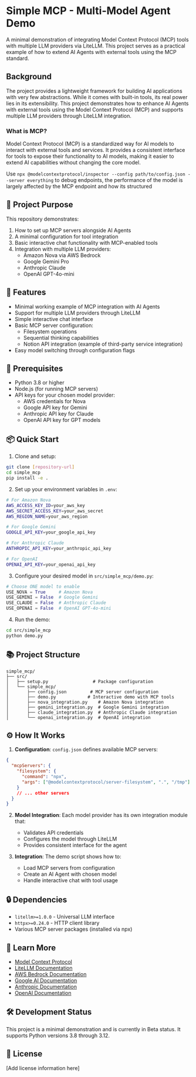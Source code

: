 # Simple MCP - Multi-Model Agent Demo

A minimal demonstration of integrating Model Context Protocol (MCP) tools with multiple LLM providers via LiteLLM. This project serves as a practical example of how to extend AI Agents with external tools using the MCP standard.

## Background

The project provides a lightweight framework for building AI applications with very few abstractions. While it comes with built-in tools, its real power lies in its extensibility. This project demonstrates how to enhance AI Agents with external tools using the Model Context Protocol (MCP) and supports multiple LLM providers through LiteLLM integration.

### What is MCP?

Model Context Protocol (MCP) is a standardized way for AI models to interact with external tools and services. It provides a consistent interface for tools to expose their functionality to AI models, making it easier to extend AI capabilities without changing the core model.

Use `npx @modelcontextprotocol/inspector --config path/to/config.json --server everything` to debug endpoints, the performance of the model is largely affected by the MCP endpoint and how its structured

## 🎯 Project Purpose

This repository demonstrates:
1. How to set up MCP servers alongside AI Agents
2. A minimal configuration for tool integration
3. Basic interactive chat functionality with MCP-enabled tools
4. Integration with multiple LLM providers:
   - Amazon Nova via AWS Bedrock
   - Google Gemini Pro
   - Anthropic Claude
   - OpenAI GPT-4o-mini

## 🌟 Features

- Minimal working example of MCP integration with AI Agents
- Support for multiple LLM providers through LiteLLM
- Simple interactive chat interface
- Basic MCP server configuration:
  - Filesystem operations
  - Sequential thinking capabilities
  - Notion API integration (example of third-party service integration)
- Easy model switching through configuration flags

## 🔧 Prerequisites

- Python 3.8 or higher
- Node.js (for running MCP servers)
- API keys for your chosen model provider:
  - AWS credentials for Nova
  - Google API key for Gemini
  - Anthropic API key for Claude
  - OpenAI API key for GPT models

## 📦 Quick Start

1. Clone and setup:
```bash
git clone [repository-url]
cd simple_mcp
pip install -e .
```

2. Set up your environment variables in `.env`:
```bash
# For Amazon Nova
AWS_ACCESS_KEY_ID=your_aws_key
AWS_SECRET_ACCESS_KEY=your_aws_secret
AWS_REGION_NAME=your_aws_region

# For Google Gemini
GOOGLE_API_KEY=your_google_api_key

# For Anthropic Claude
ANTHROPIC_API_KEY=your_anthropic_api_key

# For OpenAI
OPENAI_API_KEY=your_openai_api_key
```

3. Configure your desired model in `src/simple_mcp/demo.py`:
```python
# Choose ONE model to enable
USE_NOVA = True     # Amazon Nova
USE_GEMINI = False  # Google Gemini
USE_CLAUDE = False  # Anthropic Claude
USE_OPENAI = False  # OpenAI GPT-4o-mini
```

4. Run the demo:
```bash
cd src/simple_mcp
python demo.py
```

## 📚 Project Structure

```
simple_mcp/
├── src/
│   ├── setup.py                 # Package configuration
│   └── simple_mcp/
│       ├── config.json         # MCP server configuration
│       ├── demo.py            # Interactive demo with MCP tools
│       ├── nova_integration.py    # Amazon Nova integration
│       ├── gemini_integration.py  # Google Gemini integration
│       ├── claude_integration.py  # Anthropic Claude integration
│       └── openai_integration.py  # OpenAI integration
```

## ⚙️ How It Works

1. **Configuration**: `config.json` defines available MCP servers:
```json
{
  "mcpServers": {
    "filesystem": {
      "command": "npx",
      "args": ["@modelcontextprotocol/server-filesystem", ".", "/tmp"]
    }
    // ... other servers
  }
}
```

2. **Model Integration**: Each model provider has its own integration module that:
   - Validates API credentials
   - Configures the model through LiteLLM
   - Provides consistent interface for the agent

3. **Integration**: The demo script shows how to:
   - Load MCP servers from configuration
   - Create an AI Agent with chosen model
   - Handle interactive chat with tool usage

## 🔒 Dependencies

- `litellm>=1.0.0` - Universal LLM interface
- `httpx>=0.24.0` - HTTP client library
- Various MCP server packages (installed via npx)

## 📖 Learn More

- [Model Context Protocol](https://modelcontextprotocol.io/)
- [LiteLLM Documentation](https://docs.litellm.ai/)
- [AWS Bedrock Documentation](https://aws.amazon.com/bedrock/)
- [Google AI Documentation](https://ai.google.dev/)
- [Anthropic Documentation](https://docs.anthropic.com/)
- [OpenAI Documentation](https://platform.openai.com/docs)

## 🛠️ Development Status

This project is a minimal demonstration and is currently in Beta status. It supports Python versions 3.8 through 3.12.

## 📄 License

[Add license information here]